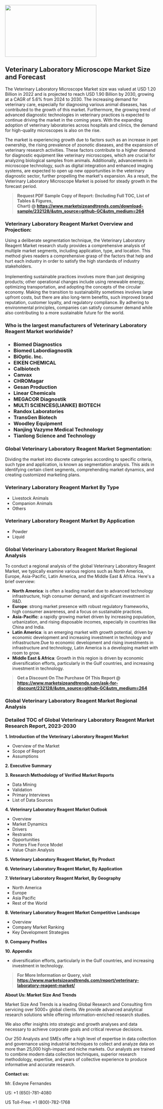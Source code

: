 <p><img class="alignnone size-medium wp-image-20088" src="https://ffe5etoiles.com/wp-content/uploads/2024/12/MST1-300x171.png" alt="" width="300" height="171" /></p><h2>Veterinary Laboratory Microscope Market Size and Forecast</h2><p>The Veterinary Laboratory Microscope Market size was valued at USD 1.20 Billion in 2022 and is projected to reach USD 1.90 Billion by 2030, growing at a CAGR of 5.6% from 2024 to 2030. The increasing demand for veterinary care, especially for diagnosing various animal diseases, has contributed to the growth of this market. Furthermore, the growing trend of advanced diagnostic technologies in veterinary practices is expected to continue driving the market in the coming years. With the expanding adoption of veterinary laboratories across hospitals and clinics, the demand for high-quality microscopes is also on the rise.</p><p>The market is experiencing growth due to factors such as an increase in pet ownership, the rising prevalence of zoonotic diseases, and the expansion of veterinary research activities. These factors contribute to a higher demand for diagnostic equipment like veterinary microscopes, which are crucial for analyzing biological samples from animals. Additionally, advancements in microscope technology, such as digital integration and enhanced imaging systems, are expected to open up new opportunities in the veterinary diagnostic sector, further propelling the market's expansion. As a result, the Veterinary Laboratory Microscope Market is poised for steady growth in the forecast period.</p></p><blockquote id="" class=""><strong>Request PDF Sample Copy of Report: (Including Full TOC, List of Tables &amp; Figures, Chart)&nbsp;@&nbsp;<strong><a href="https://www.marketsizeandtrends.com/download-sample/232128/&utm_source=github-GC&utm_medium=264" target="_blank">https://www.marketsizeandtrends.com/download-sample/232128/&utm_source=github-GC&utm_medium=264</a></strong></strong></blockquote><h3 id="" class="">Veterinary Laboratory Reagent Market&nbsp;Overview and Projection:</h3><p id="" class="">Using a deliberate segmentation technique, the Veterinary Laboratory Reagent Market research study provides a comprehensive analysis of multiple market segments, including application, type, and location. This method gives readers a comprehensive grasp of the factors that help and hurt each industry in order to satisfy the high standards of industry stakeholders. <br /> <br />Implementing sustainable practices involves more than just designing products; other operational changes include using renewable energy, optimizing transportation, and adopting the concepts of the circular economy. Making the transition to sustainability sometimes involves large upfront costs, but there are also long-term benefits, such improved brand reputation, customer loyalty, and regulatory compliance. By adhering to environmental principles, companies can satisfy consumer demand while also contributing to a more sustainable future for the world.</p><h3 id="" class="">Who is the largest manufacturers of&nbsp;Veterinary Laboratory Reagent Market worldwide?</h3><h3 class=""><p><ul><li>Biomed Diagnostics </li><li> Biomed Labordiagnostik </li><li> BiOptic. Inc. </li><li> EIKEN CHEMICAL </li><li> Calbiotech </li><li> Canvax </li><li> CHROMagar </li><li> Gesan Production </li><li> Linear Chemicals </li><li> MEGACOR Diagnostik </li><li> MULTI SCIENCES(LIANKE) BIOTECH </li><li> Randox Laboratories </li><li> TransGen Biotech </li><li> Woodley Equipment </li><li> Nanjing Vazyme Medical Technology </li><li> Tianlong Science and Technology</li></ul></p></h3><h3 id="" class="">Global&nbsp;Veterinary Laboratory Reagent Market Segmentation:</h3><p id="" class="">Dividing the market into discrete categories according to specific criteria, such type and application, is known as segmentation analysis. This aids in identifying certain client segments, comprehending market dynamics, and creating customized marketing plans.</p><h3 id="" class="">Veterinary Laboratory Reagent Market&nbsp;By Type</h3><p><p><ul><li>Livestock Animals</li><li> Companion Animals</li><li> Others</p></li></ul></p></p><h3 id="" class="">Veterinary Laboratory Reagent Market&nbsp;By Application</h3><p class=""><p><ul><li>Powder</li><li> Liquid</li></ul></p></p><h3 id="" class="">Global Veterinary Laboratory Reagent Market Regional Analysis</h3><p id="" class="">To conduct a regional analysis of the global Veterinary Laboratory Reagent Market, we typically examine various regions such as North America, Europe, Asia-Pacific, Latin America, and the Middle East &amp; Africa. Here's a brief overview:</p><ul><li><strong>North America</strong>: is often a leading market due to advanced technology infrastructure, high consumer demand, and significant investment in R&amp;D.</li><li><strong>Europe</strong>: strong market presence with robust regulatory frameworks, high consumer awareness, and a focus on sustainable practices.</li><li><strong>Asia-Pacific</strong>: a rapidly growing market driven by increasing population, urbanization, and rising disposable incomes, especially in countries like China and India.</li><li><strong>Latin America</strong>: is an emerging market with growth potential, driven by economic development and increasing investment in technology and infrastructure.Due to economic development and rising investments in infrastructure and technology, Latin America is a developing market with room to grow.</li><li><strong>Middle East &amp; Africa</strong>: Growth in this region is driven by economic diversification efforts, particularly in the Gulf countries, and increasing investment in technology.</li></ul><blockquote id="" class=""><strong>Get a Discount On The Purchase Of This Report @ <strong><a href="https://www.marketsizeandtrends.com/ask-for-discount/232128/&utm_source=github-GC&utm_medium=264" target="_blank">https://www.marketsizeandtrends.com/ask-for-discount/232128/&utm_source=github-GC&utm_medium=264</a></strong></strong></blockquote><h3 id="" class="">Global Veterinary Laboratory Reagent Market Regional Analysis</h3><h3 id="" class="">Detailed TOC of Global Veterinary Laboratory Reagent Market Research Report, 2023-2030</h3><p id="" class=""><strong>1. Introduction of the Veterinary Laboratory Reagent Market</strong></p><ul><li>Overview of the Market</li><li>Scope of Report</li><li>Assumptions</li></ul><p id="" class=""><strong>2. Executive Summary</strong></p><p id="" class=""><strong>3. Research Methodology of Verified Market Reports</strong></p><ul><li>Data Mining</li><li>Validation</li><li>Primary Interviews</li><li>List of Data Sources</li></ul><p id="" class=""><strong>4. Veterinary Laboratory Reagent Market Outlook</strong></p><ul><li>Overview</li><li>Market Dynamics</li><li>Drivers</li><li>Restraints</li><li>Opportunities</li><li>Porters Five Force Model</li><li>Value Chain Analysis</li></ul><p id="" class=""><strong>5. Veterinary Laboratory Reagent Market, By Product</strong></p><p id="" class=""><strong>6. Veterinary Laboratory Reagent Market, By Application</strong></p><p id="" class=""><strong>7. Veterinary Laboratory Reagent Market, By Geography</strong></p><ul><li>North America</li><li>Europe</li><li>Asia Pacific</li><li>Rest of the World</li></ul><p id="" class=""><strong>8. Veterinary Laboratory Reagent Market Competitive Landscape</strong></p><ul><li>Overview</li><li>Company Market Ranking</li><li>Key Development Strategies</li></ul><p id="" class=""><strong>9. Company Profiles</strong></p><p id="" class=""><strong>10. Appendix</strong></p><ul><li>diversification efforts, particularly in the Gulf countries, and increasing investment in technology.</li></ul><blockquote id="" class=""><strong>For More Information or Query, visit <strong><strong><a href="https://www.marketsizeandtrends.com/report/veterinary-laboratory-reagent-market/" target="_blank">https://www.marketsizeandtrends.com/report/veterinary-laboratory-reagent-market/</a></strong></strong></strong></blockquote><p id="" class=""><strong>About Us: Market Size And Trends</strong></p><p id="" class="">Market Size And Trends is a leading Global Research and Consulting firm servicing over 5000+ global clients. We provide advanced analytical research solutions while offering information-enriched research studies.</p><p id="" class="">We also offer insights into strategic and growth analyses and data necessary to achieve corporate goals and critical revenue decisions.</p><p id="" class="">Our 250 Analysts and SMEs offer a high level of expertise in data collection and governance using industrial techniques to collect and analyze data on more than 25,000 high-impact and niche markets. Our analysts are trained to combine modern data collection techniques, superior research methodology, expertise, and years of collective experience to produce informative and accurate research.</p><p id="" class=""><strong>Contact us:</strong></p><p id="" class="">Mr. Edwyne Fernandes</p><p id="" class="">US: +1 (650)-781-4080</p><p id="" class="">US Toll-Free: +1 (800)-782-1768</p>
